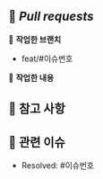 ## 📍 *Pull requests*

🌊 **작업한 브랜치**
- feat/#이슈번호

🌊 **작업한 내용**
<!-- 작업한 내용을 적어주세요. -->

## 📢 참고 사항
<!-- 참고할 사항이 있다면 적어주세요. -->

## 🌊 관련 이슈
- Resolved: #이슈번호